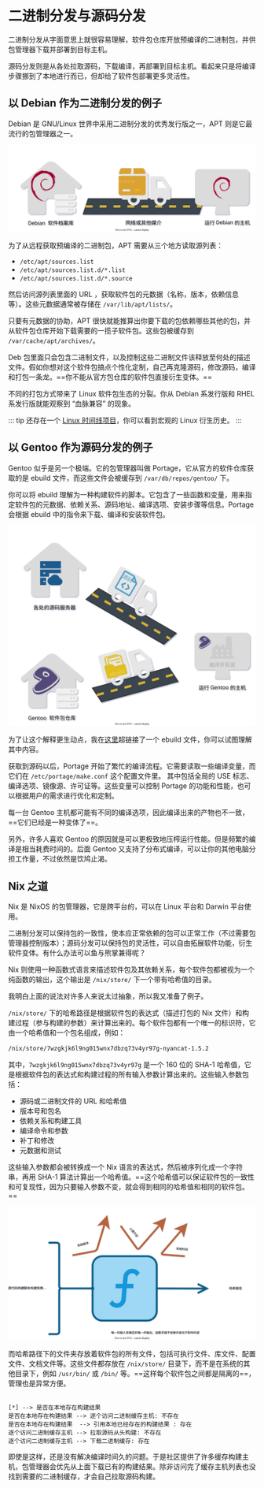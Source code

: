 # 二进制分发与源码分发

二进制分发从字面意思上就很容易理解，软件包仓库开放预编译的二进制包，并供包管理器下载并部署到目标主机。

源码分发则是从各处拉取源码，下载编译，再部署到目标主机。看起来只是将编译步骤挪到了本地进行而已，但却给了软件包部署更多灵活性。

## 以 Debian 作为二进制分发的例子

Debian 是 GNU/Linux 世界中采用二进制分发的优秀发行版之一，APT 则是它最流行的包管理器之一。

![APT包管理器](/images/Concept/Apt.svg)

为了从远程获取预编译的二进制包，APT 需要从三个地方读取源列表：

- `/etc/apt/sources.list`
- `/etc/apt/sources.list.d/*.list`
- `/etc/apt/sources.list.d/*.source`

然后访问源列表里面的 URL ，获取软件包的元数据（名称，版本，依赖信息等）。这些元数据通常被存储在 `/var/lib/apt/lists/`。

只要有元数据的协助，APT 很快就能推算出你要下载的包依赖哪些其他的包，并从软件包仓库开始下载需要的一揽子软件包。这些包被缓存到 `/var/cache/apt/archives/`。

Deb 包里面只会包含二进制文件，以及控制这些二进制文件该释放至何处的描述文件。假如你想对这个软件包搞点个性化定制，自己再克隆源码，修改源码，编译和打包一条龙。==你不能从官方包仓库的软件包直接衍生变体。==

不同的打包方式带来了 Linux 软件包生态的分裂。你从 Debian 系发行版和 RHEL 系发行版就能观察到 “血脉兼容” 的现象。

::: tip
还存在一个 [Linux 时间线项目](https://github.com/FabioLolix/LinuxTimeline)，你可以看到宏观的 Linux 衍生历史。
:::

## 以 Gentoo 作为源码分发的例子

Gentoo 似乎是另一个极端。它的包管理器叫做 Portage，它从官方的软件仓库获取的是 ebuild 文件，而这些文件会被缓存到 `/var/db/repos/gentoo/` 下。

你可以将 ebuild 理解为一种构建软件的脚本。它包含了一些函数和变量，用来指定软件包的元数据、依赖关系、源码地址、编译选项、安装步骤等信息。Portage 会根据 ebuild 中的指令来下载、编译和安装软件包。

![Portage 包管理器](/images/Concept/Portage.svg)

为了让这个解释更生动点，我在[这里](https://gitweb.gentoo.org/repo/gentoo.git/tree/app-editors/neovim/neovim-9999.ebuild)超链接了一个 ebuild 文件，你可以试图理解其中内容。

获取到源码以后，Portage 开始了繁忙的编译流程。它需要读取一些编译变量，而它们在 `/etc/portage/make.conf` 这个配置文件里。 其中包括全局的 USE 标志、编译选项、镜像源、许可证等。这些变量可以控制 Portage 的功能和性能，也可以根据用户的需求进行优化和定制。

每一台 Gentoo 主机都可能有不同的编译选项，因此编译出来的产物也不一致，==它们已经是一种变体了==。

另外，许多人喜欢 Gentoo 的原因就是可以更极致地压榨运行性能。但是频繁的编译是相当耗费时间的。后面 Gentoo 又支持了分布式编译，可以让你的其他电脑分担工作量，不过依然是饮鸠止渴。

## Nix 之道

Nix 是 NixOS 的包管理器，它是跨平台的，可以在 Linux 平台和 Darwin 平台使用。

二进制分发可以保持包的一致性，使本应正常依赖的包可以正常工作（不过需要包管理器控制版本）；源码分发可以保持包的灵活性，可以自由拓展软件功能，衍生软件变体。有什么办法可以鱼与熊掌兼得呢？

Nix 则使用一种函数式语言来描述软件包及其依赖关系，每个软件包都被视为一个纯函数的输出，这个输出是 `/nix/store/` 下一个带有哈希值的目录。

我明白上面的说法对许多人来说太过抽象，所以我又准备了例子。

`/nix/store/` 下的哈希路径是根据软件包的表达式（描述打包的 Nix 文件）和构建过程（参与构建的参数）来计算出来的。每个软件包都有一个唯一的标识符，它由一个哈希值和一个包名组成，例如：

```bash
/nix/store/7wzgkjk6l9ng015wnx7dbzq73v4yr97g-nyancat-1.5.2
```

其中，`7wzgkjk6l9ng015wnx7dbzq73v4yr97g` 是一个 160 位的 SHA-1 哈希值，它是根据软件包的表达式和构建过程的所有输入参数计算出来的。这些输入参数包括：

- 源码或二进制文件的 URL 和哈希值
- 版本号和包名
- 依赖关系和构建工具
- 编译命令和参数
- 补丁和修改
- 元数据和测试

这些输入参数都会被转换成一个 Nix 语言的表达式，然后被序列化成一个字符串，再用 SHA-1 算法计算出一个哈希值。==这个哈希值可以保证软件包的一致性和可复现性，因为只要输入参数不变，就会得到相同的哈希值和相同的软件包。==

![纯函数：唯一的输入有确定的唯一的输出，函数求值不依赖外部也不影响外部](/images/Concept/HashPath.svg)

而哈希路径下的文件夹存放着软件包的所有文件，包括可执行文件、库文件、配置文件、文档文件等。这些文件都存放在 `/nix/store/` 目录下，而不是在系统的其他目录下，例如 `/usr/bin/` 或 `/bin/` 等。==这样每个软件包之间都是隔离的==，管理也是异常方便。

```state 查找需求的包

[*] --> 是否在本地存在构建结果
是否在本地存在构建结果 --> 逐个访问二进制缓存主机: 不存在
是否在本地存在构建结果  --> 引用本地已经存在的构建结果 : 存在
逐个访问二进制缓存主机 --> 拉取源码从头构建: 不存在
逐个访问二进制缓存主机 --> 下载二进制缓存: 存在
```

即使是这样，还是没有解决编译时间久的问题。于是社区提供了许多缓存构建主机，包管理器会优先从上面下载已有的构建结果。除非访问完了缓存主机列表也没找到需要的二进制缓存，才会自己拉取源码构建。
